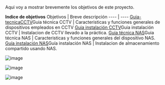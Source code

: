 Aqui voy a mostrar brevemente los objetivos de este proyecto.

**Indice de objetivos**
Objetivos | Breve descripción 
---- | ----
[Guia-tecnicaCCTV](Guia_técnicaCCTV.md)Guia técnica CCTV | Caracteristicas y funciones generales de dispositivos empleados en CCTV 
[Guia instalación CCTV](Guia_instalaciónCCTV.md)Guia instalación CCTV | Instalacion de CCTV llevado a la práctica.
[Guia técnica NAS](Guia_técnicaNAS.md)Guia técnica NAS | Caracteristicas y funciones generales del dispositivo NAS.
[Guía instalación NAS](Guía_instalaciónNAS.md)Guía instalación NAS | Instalacion de almacenamiento compartido usando NAS.

![image](https://github.com/RafaelNunezVazquez/ProyectoFCT/assets/91255999/f4da35b9-5f55-4779-ad87-4cb62e03b6c7)

![image](https://github.com/RafaelNunezVazquez/ProyectoFCT/assets/91255999/b5214dfc-4d81-4e43-9ef1-dc6e44fa3ed1)

![image](https://github.com/RafaelNunezVazquez/ProyectoFCT/assets/91255999/7112effe-6531-4d3d-b678-17c297ed2f5e)



